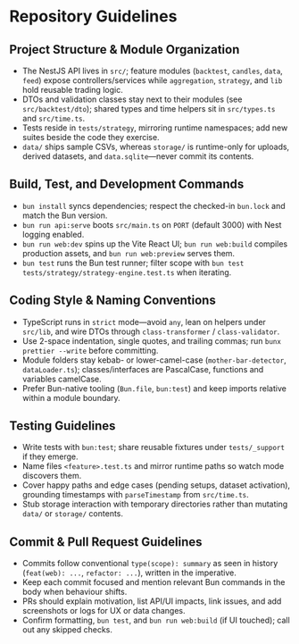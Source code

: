 # Repository Guidelines

## Project Structure & Module Organization
- The NestJS API lives in `src/`; feature modules (`backtest`, `candles`, `data`, `feed`) expose controllers/services while `aggregation`, `strategy`, and `lib` hold reusable trading logic.
- DTOs and validation classes stay next to their modules (see `src/backtest/dto`); shared types and time helpers sit in `src/types.ts` and `src/time.ts`.
- Tests reside in `tests/strategy`, mirroring runtime namespaces; add new suites beside the code they exercise.
- `data/` ships sample CSVs, whereas `storage/` is runtime-only for uploads, derived datasets, and `data.sqlite`—never commit its contents.

## Build, Test, and Development Commands
- `bun install` syncs dependencies; respect the checked-in `bun.lock` and match the Bun version.
- `bun run api:serve` boots `src/main.ts` on `PORT` (default 3000) with Nest logging enabled.
- `bun run web:dev` spins up the Vite React UI; `bun run web:build` compiles production assets, and `bun run web:preview` serves them.
- `bun test` runs the Bun test runner; filter scope with `bun test tests/strategy/strategy-engine.test.ts` when iterating.

## Coding Style & Naming Conventions
- TypeScript runs in `strict` mode—avoid `any`, lean on helpers under `src/lib`, and wire DTOs through `class-transformer` / `class-validator`.
- Use 2-space indentation, single quotes, and trailing commas; run `bunx prettier --write` before committing.
- Module folders stay kebab- or lower-camel-case (`mother-bar-detector`, `dataLoader.ts`); classes/interfaces are PascalCase, functions and variables camelCase.
- Prefer Bun-native tooling (`Bun.file`, `bun:test`) and keep imports relative within a module boundary.

## Testing Guidelines
- Write tests with `bun:test`; share reusable fixtures under `tests/_support` if they emerge.
- Name files `<feature>.test.ts` and mirror runtime paths so watch mode discovers them.
- Cover happy paths and edge cases (pending setups, dataset activation), grounding timestamps with `parseTimestamp` from `src/time.ts`.
- Stub storage interaction with temporary directories rather than mutating `data/` or `storage/` contents.

## Commit & Pull Request Guidelines
- Commits follow conventional `type(scope): summary` as seen in history (`feat(web): ...`, `refactor: ...`), written in the imperative.
- Keep each commit focused and mention relevant Bun commands in the body when behaviour shifts.
- PRs should explain motivation, list API/UI impacts, link issues, and add screenshots or logs for UX or data changes.
- Confirm formatting, `bun test`, and `bun run web:build` (if UI touched); call out any skipped checks.
